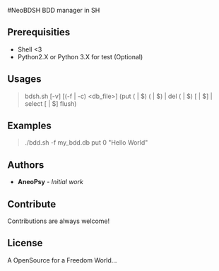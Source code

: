 #NeoBDSH
BDD manager in SH

## Prerequisities
- Shell <3
- Python2.X or Python 3.X for test (Optional)

## Usages
> bdsh.sh [-v] [(-f | -c) <db_file>] (put (<key> | $<key>) (<value> | $<key>) |
                                      del (<key> | $<key>) [<value> | $<key>] |
                                      select [<expr> | $<key>]
                                      flush)


## Examples
> ./bdd.sh -f my_bdd.db put 0 "Hello World"

## Authors

* **AneoPsy** - *Initial work*

## Contribute

Contributions are always welcome!


## License

A OpenSource for a Freedom World...

